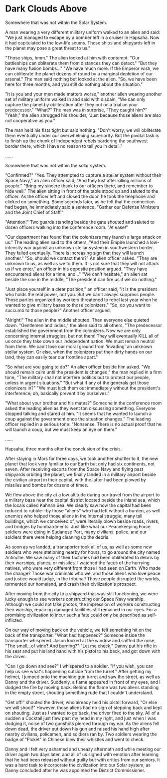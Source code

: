 # Dark Clouds Above

Somewhere that was not within the Solar System.

A man wearing a very different military uniform walked to an alien and said: "We just managed to escape by a bomber left in a cruiser in Hapsaha. Now it had capitulated to the low-life scums. Those ships and shipyards left in the planet may pose a great threat to us."

"Those ships, hmm." The alien looked at him with contempt. "Our battleships can obliterate them from distances they can detect." "But they have many fusion bombs..." "We have much more. If the Emperor wish, we can obliterate the planet dozens of round by a marginal depletion of our arsenal." The man said nothing but looked at the alien. "So, we have been here for three months, and you still do nothing about the situation."

"It is you and your men made matters worse," another alien wearing another set of military uniform walked in and said with disdain, "We can only capture the planet by obliteration after they put on a trial on your predecessor." "What?" The man was in surprise, "They caught him?" "Yeah," the alien shrugged his shoulder, "Just because those aliens are also not cooperative as you."

The man held his fists tight but said nothing. "Don't worry, we will obliterate them eventually under our overwhelming superiority. But the pivotal task is to finish up the chunk of independent rebels bordering the southwest border there, which I have no reason to tell you in detail."

......

Somewhere that was not within the solar system.

"Confirmed?" "Yes. They attempted to capture a stellar system without their Space Navy," an alien officer said, "And they lost after killing millions of people." "Bring my sincere thank to our officers there, and remember to hide well." The alien sitting in front of the table stood up and saluted to the officer. As the officer left and closed the door, he took the telephone and clicked on something. Some seconds later, as he felt that the connection had began, he immediately said a sentence: "Gather our Defense Ministers and the Joint Chief of Staff."

"Attention!" Two guards standing beside the gate shouted and saluted to dozen officers walking into the conference room. "At ease!"

"Our department has found that the colonizers may launch a large attack on us." The leading alien said to the others, "And their Empire launched a low-intensity war against an unknown stellar system in southwestern border. They failed eventually. There is increasing sign that they will launch another." "So, should we contact them?" An alien officer asked. "They are unknown to us, as well as we to them. It is not sure that they will not attack us if we enter," an officer in his opposite position argued. "They have encountered aliens for a time, and..." "We can't hesitate," an alien sat beside the one in the middle, "The president can fire us if we do nothing."

"Just place yourself in a clear position," an officer said, "It is the president who holds the real power, not you. But we can't always suppress people. Those parties organized by workers threatened to rebel last year when he wanted to give military bases to those colonizers." "So, do you want to succumb to those people?" Another officer argued.

"Alright!" The alien in the middle shouted. Then everyone else quieted down. "Gentlemen and ladies," the alien said to all others, "The predecessor established the government from the colonizers. Now we are only concerning internal struggles, but not them! They will eventually KILL all of us once they take down our independent nation. We must remain neutral from them. We can't lose our moral ground from 'invading' an unknown stellar system. Or else, when the colonizers put their dirty hands on our land, they can easily tear our frontline apart."

"So what are you going to do?" An alien officer beside him asked. "We should remain calm until the president is changed," the man replied in a firm tone, "The military shall not interfere politics but to protect our people, unless in urgent situations." "But what if any of the generals get those colonizers in?" "We must kick them out immediately without the president's interference; oh, basically prevent it by ourselves."

"What about your brother and his mates?" Someone in the conference room asked the leading alien as they went ton discussing something. Everyone stopped talking and stared at him. "It seems that he wanted to launch a coup against the government once the situation changes." The leading officer replied in a serious tone: "Nonsense. There is no actual proof that he will launch a coup, but we must keep an eye on them."

......

Hapsaha, three months after the conclusion of the crisis.

After staying in Mars for three days, we took another shuttler to it, the new planet that look very familiar to our Earth but only had six continents, not seven. After receiving escorts from the Space Navy and flying past shipyards orbiting the planet, we finally landed in a military airport beside the civilian airport in their capital, with the latter had been plowed by missiles and bombs for dozens of times.

We flew above the city at a low altitude during our travel from the airport to a military base near the capital district located beside the inland sea, which the locals called Kahnan Sea. We clearly saw how the capital had been reduced to rubble--by those "aliens" who had left without a burden, as well enemies who helped those aliens in the internal struggle; many tall buildings, which we conceived of, were literally blown beside roads, rivers, and bridges by bombardments. Just like what our Peacekeeping Force soldiers were doing in Sudanese Port, many civilians, police, and our soldiers there were helping cleaning up the debris.

As soon as we landed, a transporter took all of us, as well as some new soldiers who were stationing nearby for hours, to go around the city named Antioche. We saw many of their factories had been obliterated to debris by their warships, planes, or missiles. I watched the faces of the hurrying natives, who were very different from those I had seen on Earth. Who made the change? Those war criminals who we, and those aliens who love peace and justice would judge, in the tribunal! Those people disrupted the worlds, tormented our homeland, and crash their civilization's prospect.

After moving from the city to a shipyard that was still functioning, we were lucky enough to see workers constructing our Space Navy warship. Although we could not take photos, the impression of workers constructing their warship, repairing damaged facilities still remained in our eyes. For a promising civilization to incur such a fate could only be described as self-inflicted.

On our way of moving back on the vehicle, we felt something hit on the back of the transporter. "What had happened?" Someone inside the transporter whispered. Jason looked at the window and sniffed the nose, "The smell...of wine? And burning?" "Let me check," Danny put his rifle in his seat and put his land hand with his pistol to his back, and got down with the driver.

"Can I go down and see?" I whispered to a soldier. "If you wish, you can help us see what's happening outside from the turret." After getting my helmet, I jumped onto the machine gun turret and saw the street, as well as Danny and the driver. Suddenly, a flame appeared in front of my eyes, and I dodged the fire by moving back. Behind the flame was two aliens standing in the empty street, shouting something rude that I couldn't understand.

"Get off!" shouted the driver, who already held his pistol forward, "Or else we will shoot!" However, those aliens had no sign of stepping back and kept on shouting. Just as I wanted to go back, the driver fired to the sky. All of a sudden a Cocktail just flew past my head in my right, and just when I was dodging it, noise of two gunshots pierced through my ear. As the aliens fell down dead, the driver put down his gun and raised his hand high after nearby civilians, policemen, and soldiers ran by. Two soldiers wearing the badge of "Picket" in Chinese blew their whistles and went to check.

Danny and I felt very ashamed and uneasy aftermath and while meeting our driver again two days later, and all of us sighed with emotion after learning that he had been released without guilty but with critics from our seniors. It was a hard task to incorporate the civilization into our Solar system, as Danny concluded after he was appointed the District Commissioner.